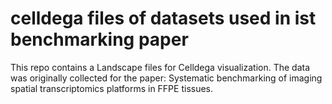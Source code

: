 # celldega files of datasets used in ist benchmarking paper
This repo contains a Landscape files for Celldega visualization. The data was originally collected for the paper: Systematic benchmarking of imaging spatial transcriptomics platforms in FFPE tissues.
